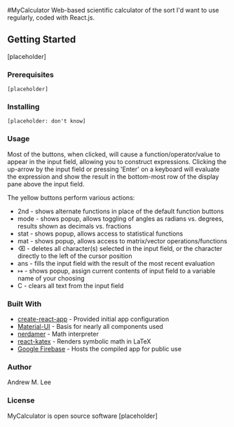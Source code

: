 #MyCalculator
Web-based scientific calculator of the sort I'd want to use regularly, coded with React.js.

## Getting Started
[placeholder]

### Prerequisites
```
[placeholder]
```

### Installing
```
[placeholder: don't know]
```

### Usage
Most of the buttons, when clicked, will cause a function/operator/value to appear in the input field, allowing you to construct expressions. Clicking the up-arrow by the input field or pressing 'Enter' on a keyboard will evaluate the expression and show the result in the bottom-most row of the display pane above the input field.

The yellow buttons perform various actions:
* 2nd - shows alternate functions in place of the default function buttons 
* mode - shows popup, allows toggling of angles as radians vs. degrees, results shown as decimals vs. fractions
* stat - shows popup, allows access to statistical functions
* mat - shows popup, allows access to matrix/vector operations/functions
* ⌫ - deletes all character(s) selected in the input field, or the character directly to the left of the cursor position
* ans - fills the input field with the result of the most recent evaluation
* ↦ - shows popup, assign current contents of input field to a variable name of your choosing
* C - clears all text from the input field

### Built With
* [create-react-app](https://github.com/facebook/create-react-app) - Provided initial app configuration
* [Material-UI](https://material-ui.com/) - Basis for nearly all components used
* [nerdamer](https://nerdamer.com/) - Math interpreter
* [react-katex](https://www.npmjs.com/package/react-katex) - Renders symbolic math in LaTeX
* [Google Firebase](https://firebase.google.com/) - Hosts the compiled app for public use

### Author
Andrew M. Lee

### License
MyCalculator is open source software [placeholder]
